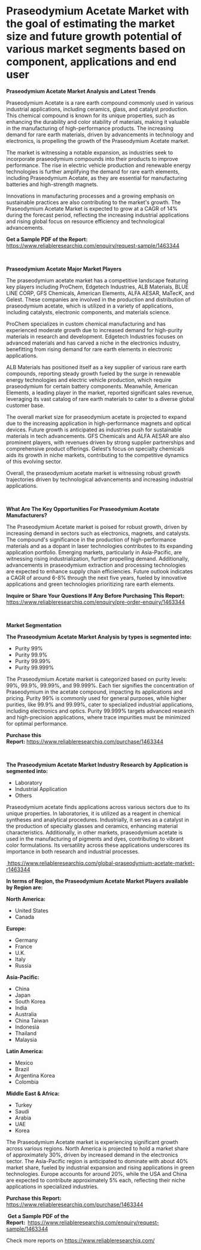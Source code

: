 <p><h1>Praseodymium Acetate Market with the goal of estimating the market size and future growth potential of various market segments based on component, applications and end user</h1></p><p><strong>Praseodymium Acetate Market Analysis and Latest Trends</strong></p>
<p><p>Praseodymium Acetate is a rare earth compound commonly used in various industrial applications, including ceramics, glass, and catalyst production. This chemical compound is known for its unique properties, such as enhancing the durability and color stability of materials, making it valuable in the manufacturing of high-performance products. The increasing demand for rare earth materials, driven by advancements in technology and electronics, is propelling the growth of the Praseodymium Acetate market.</p><p>The market is witnessing a notable expansion, as industries seek to incorporate praseodymium compounds into their products to improve performance. The rise in electric vehicle production and renewable energy technologies is further amplifying the demand for rare earth elements, including Praseodymium Acetate, as they are essential for manufacturing batteries and high-strength magnets. </p><p>Innovations in manufacturing processes and a growing emphasis on sustainable practices are also contributing to the market's growth. The Praseodymium Acetate Market is expected to grow at a CAGR of 14% during the forecast period, reflecting the increasing industrial applications and rising global focus on resource efficiency and technological advancements.</p></p>
<p><strong>Get a Sample PDF of the Report:&nbsp;</strong> <a href="https://www.reliableresearchiq.com/enquiry/request-sample/1463344?utm_campaign=2282&utm_medium=2&utm_source=Github&utm_content=ia&utm_term=01042025&utm_id=praseodymium-acetate">https://www.reliableresearchiq.com/enquiry/request-sample/1463344</a></p>
<p>&nbsp;</p>
<p><strong>Praseodymium Acetate Major Market Players</strong></p>
<p><p>The praseodymium acetate market has a competitive landscape featuring key players including ProChem, Edgetech Industries, ALB Materials, BLUE LINE CORP, GFS Chemicals, American Elements, ALFA AESAR, MaTecK, and Gelest. These companies are involved in the production and distribution of praseodymium acetate, which is utilized in a variety of applications, including catalysts, electronic components, and materials science.</p><p>ProChem specializes in custom chemical manufacturing and has experienced moderate growth due to increased demand for high-purity materials in research and development. Edgetech Industries focuses on advanced materials and has carved a niche in the electronics industry, benefitting from rising demand for rare earth elements in electronic applications.</p><p>ALB Materials has positioned itself as a key supplier of various rare earth compounds, reporting steady growth fueled by the surge in renewable energy technologies and electric vehicle production, which require praseodymium for certain battery components. Meanwhile, American Elements, a leading player in the market, reported significant sales revenue, leveraging its vast catalog of rare earth materials to cater to a diverse global customer base.</p><p>The overall market size for praseodymium acetate is projected to expand due to the increasing application in high-performance magnets and optical devices. Future growth is anticipated as industries push for sustainable materials in tech advancements. GFS Chemicals and ALFA AESAR are also prominent players, with revenues driven by strong supplier partnerships and comprehensive product offerings. Gelest’s focus on specialty chemicals aids its growth in niche markets, contributing to the competitive dynamics of this evolving sector. </p><p>Overall, the praseodymium acetate market is witnessing robust growth trajectories driven by technological advancements and increasing industrial applications.</p></p>
<p>&nbsp;</p>
<p><strong>What Are The Key Opportunities For Praseodymium Acetate Manufacturers?</strong></p>
<p><p>The Praseodymium Acetate market is poised for robust growth, driven by increasing demand in sectors such as electronics, magnets, and catalysts. The compound's significance in the production of high-performance materials and as a dopant in laser technologies contributes to its expanding application portfolio. Emerging markets, particularly in Asia-Pacific, are witnessing rising industrialization, further propelling demand. Additionally, advancements in praseodymium extraction and processing technologies are expected to enhance supply chain efficiencies. Future outlook indicates a CAGR of around 6-8% through the next five years, fueled by innovative applications and green technologies prioritizing rare earth elements.</p></p>
<p><strong>Inquire or Share Your Questions If Any Before Purchasing This Report:</strong> <a href="https://www.reliableresearchiq.com/enquiry/pre-order-enquiry/1463344?utm_campaign=2282&utm_medium=2&utm_source=Github&utm_content=ia&utm_term=01042025&utm_id=praseodymium-acetate">https://www.reliableresearchiq.com/enquiry/pre-order-enquiry/1463344</a></p>
<p>&nbsp;</p>
<p><strong>Market Segmentation</strong></p>
<p><strong>The Praseodymium Acetate Market Analysis by types is segmented into:</strong></p>
<p><ul><li>Purity 99%</li><li>Purity 99.9%</li><li>Purity 99.99%</li><li>Purity 99.999%</li></ul></p>
<p><p>The Praseodymium Acetate market is categorized based on purity levels: 99%, 99.9%, 99.99%, and 99.999%. Each tier signifies the concentration of Praseodymium in the acetate compound, impacting its applications and pricing. Purity 99% is commonly used for general purposes, while higher purities, like 99.9% and 99.99%, cater to specialized industrial applications, including electronics and optics. Purity 99.999% targets advanced research and high-precision applications, where trace impurities must be minimized for optimal performance.</p></p>
<p><strong>Purchase this Report:&nbsp;</strong><a href="https://www.reliableresearchiq.com/purchase/1463344?utm_campaign=2282&utm_medium=2&utm_source=Github&utm_content=ia&utm_term=01042025&utm_id=praseodymium-acetate">https://www.reliableresearchiq.com/purchase/1463344</a></p>
<p>&nbsp;</p>
<p><strong>The Praseodymium Acetate Market Industry Research by Application is segmented into:</strong></p>
<p><ul><li>Laboratory</li><li>Industrial Application</li><li>Others</li></ul></p>
<p><p>Praseodymium acetate finds applications across various sectors due to its unique properties. In laboratories, it is utilized as a reagent in chemical syntheses and analytical procedures. Industrially, it serves as a catalyst in the production of specialty glasses and ceramics, enhancing material characteristics. Additionally, in other markets, praseodymium acetate is used in the manufacturing of pigments and dyes, contributing to vibrant color formulations. Its versatility across these applications underscores its importance in both research and industrial processes.</p></p>
<p><a href="https://www.reliableresearchiq.com/global-praseodymium-acetate-market-r1463344?utm_campaign=2282&utm_medium=2&utm_source=Github&utm_content=ia&utm_term=01042025&utm_id=praseodymium-acetate">&nbsp;https://www.reliableresearchiq.com/global-praseodymium-acetate-market-r1463344</a></p>
<p><strong>In terms of Region, the Praseodymium Acetate Market Players available by Region are:</strong></p>
<p>
    <p> <strong> North America: </strong>
        <ul>
            <li>United States</li>
            <li>Canada</li>
        </ul>
        </p> 
    <p> <strong> Europe: </strong>
        <ul>
            <li>Germany</li>
            <li>France</li>
            <li>U.K.</li>
            <li>Italy</li>
            <li>Russia</li>
        </ul>
        </p> 
    <p> <strong> Asia-Pacific: </strong>
        <ul>
            <li>China</li>
            <li>Japan</li>
            <li>South Korea</li>
            <li>India</li>
            <li>Australia</li>
            <li>China Taiwan</li>
            <li>Indonesia</li>
            <li>Thailand</li>
            <li>Malaysia</li>
        </ul>
        </p> 
    <p> <strong> Latin America: </strong>
        <ul>
            <li>Mexico</li>
            <li>Brazil</li>
            <li>Argentina Korea</li>
            <li>Colombia</li>
        </ul>
        </p> 
    <p> <strong> Middle East & Africa: </strong>
        <ul>
            <li>Turkey</li>
            <li>Saudi</li>
            <li>Arabia</li>
            <li>UAE</li>
            <li>Korea</li>
        </ul>
    </p>
    </p>
<p><p>The Praseodymium Acetate market is experiencing significant growth across various regions. North America is projected to hold a market share of approximately 30%, driven by increased demand in the electronics sector. The Asia-Pacific region is anticipated to dominate with about 40% market share, fueled by industrial expansion and rising applications in green technologies. Europe accounts for around 20%, while the USA and China are expected to contribute approximately 5% each, reflecting their niche applications in specialized industries.</p></p>
<p><strong>Purchase this Report: </strong><a href="https://www.reliableresearchiq.com/purchase/1463344?utm_campaign=2282&utm_medium=2&utm_source=Github&utm_content=ia&utm_term=01042025&utm_id=praseodymium-acetate">https://www.reliableresearchiq.com/purchase/1463344</a></p>
<p>&nbsp;<strong>Get a Sample PDF of the Report:&nbsp;&nbsp;</strong><a href="https://www.reliableresearchiq.com/enquiry/request-sample/1463344?utm_campaign=2282&utm_medium=2&utm_source=Github&utm_content=ia&utm_term=01042025&utm_id=praseodymium-acetate">https://www.reliableresearchiq.com/enquiry/request-sample/1463344</a></p>
<p><strong></strong></p>
<p>Check more reports on <a href="https://www.reliableresearchiq.com/?utm_campaign=2282&utm_medium=2&utm_source=Github&utm_content=ia&utm_term=01042025&utm_id=praseodymium-acetate">https://www.reliableresearchiq.com/</a></p>